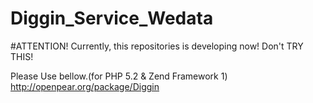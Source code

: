 Diggin_Service_Wedata
=====================

#ATTENTION!
Currently, this repositories is developing now!
Don't TRY THIS!

Please Use bellow.(for PHP 5.2 & Zend Framework 1)
http://openpear.org/package/Diggin

